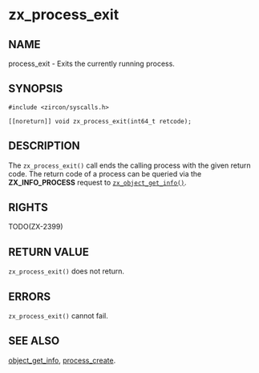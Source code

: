 # zx_process_exit

## NAME

<!-- Updated by update-docs-from-abigen, do not edit. -->

process_exit - Exits the currently running process.

## SYNOPSIS

<!-- Updated by update-docs-from-abigen, do not edit. -->

```
#include <zircon/syscalls.h>

[[noreturn]] void zx_process_exit(int64_t retcode);
```

## DESCRIPTION

The `zx_process_exit()` call ends the calling process with the given
return code. The return code of a process can be queried via the
**ZX_INFO_PROCESS** request to [`zx_object_get_info()`].

## RIGHTS

<!-- Updated by update-docs-from-abigen, do not edit. -->

TODO(ZX-2399)

## RETURN VALUE

`zx_process_exit()` does not return.

## ERRORS

`zx_process_exit()` cannot fail.

## SEE ALSO

[object_get_info](object_get_info.md),
[process_create](process_create.md).

<!-- References updated by update-docs-from-abigen, do not edit. -->

[`zx_object_get_info()`]: object_get_info.md
